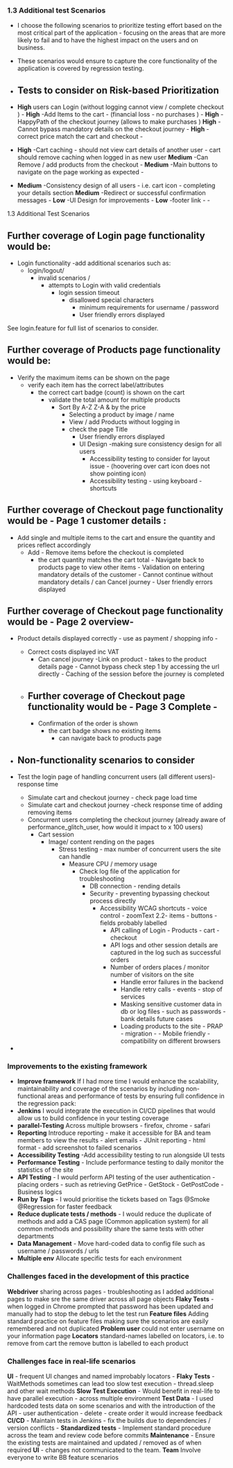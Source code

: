 
### 1.3 **Additional test Scenarios**
- I choose the following scenarios to prioritize testing effort based on the most critical part of the application  - focusing on the areas that are more likely to fail and to have the highest impact on the users and on business.
- These scenarios would ensure to capture the core functionality of the application is covered by regression testing.

- ## Tests to consider on Risk-based Prioritization
-  **High** users can Login (without logging cannot view / complete checkout ) -
   **High** -Add Items to the cart - (financial loss - no purchases )  -
   **High** -HappyPath of the checkout journey (allows to make purchases )
   **High** -Cannot bypass mandatory details on the checkout journey -
   **High** -correct price match the cart and checkout -
-  **High** -Cart caching - should not view cart details of another user - cart should remove caching when logged in as new user
   **Medium** -Can Remove / add products from the checkout -
   **Medium** -Main buttons to navigate on the page working as expected  -
-  **Medium** -Consistency design of all users - i.e. cart icon - completing your details section
   **Medium** -Redirect or successful confirmation messages  -
   **Low** -UI Design for improvements -
   **Low** -footer link - -

1.3 Additional Test Scenarios 
## Further coverage of Login page functionality would be:  
- Login functionality -add additional scenarios such as: 
    - login/logout/
      - invalid scenarios /
        - attempts to Login with valid credentials 
          - login session timeout
            - disallowed special characters
              - minimum requirements for username / password
              -    User friendly errors displayed

See login.feature for full list of scenarios to consider. 

## Further coverage of Products page functionality would be:
- Verify the maximum items can be shown on the page
    - verify each item has the correct label/attributes 
      - the correct cart badge (count) is shown on the cart
         - validate the total amount for multiple products
           - Sort By A-Z Z-A & by the price 
             -  Selecting a product by image / name
               - View / add Products without logging in 
               - check the page Title 
                 -    User friendly errors displayed
                   - UI Design -making sure consistency design for all users
                      -  Accessibility testing to consider for layout issue - (hoovering over cart icon does not show pointing icon)
                        - Accessibility testing - using keyboard - shortcuts

## Further coverage of Checkout page functionality would be - Page 1 customer details :
- Add single and multiple items to the cart and ensure the quantity and prices reflect accordingly 
    - Add - Remove items before the checkout is completed
        -    the cart quantity matches the cart total 
            -   Navigate back to products page to view other items
            -   Validation on entering mandatory details of the customer
            -   Cannot continue without mandatory details / can Cancel journey
            -   User friendly errors displayed       

## Further coverage of Checkout page functionality would be - Page 2 overview- 
- Product details displayed correctly - use as payment / shopping info - 
     - Correct costs displayed inc VAT
       - Can cancel journey
         -Link on product - takes to the product details page
             - Cannot bypass check step 1 by accessing the url directly
                - Caching of the session before the journey is completed
  - ## Further coverage of Checkout page functionality would be - Page 3 Complete -
    - Confirmation of the order is shown
      - the cart badge shows no existing items
        - can navigate back to products page


- ## Non-functionality scenarios to consider
- Test the login page of handling concurrent users (all different users)- response time
  - Simulate cart and checkout journey - check page load time 
   - Simulate cart and checkout journey -check response time of adding removing items
    - Concurrent users completing the checkout journey (already aware of performance_glitch_user, how would it impact to x 100 users)
      - Cart session
        - Image/ content rending on the pages
          - Stress testing - max number of concurrent users the site can handle
            - Measure CPU /  memory usage
              - Check log file of the application for troubleshooting 
                - DB connection - rending details
                - Security - preventing bypassing checkout process directly
                  - Accessibility WCAG shortcuts - voice control - zoomText 2.2- items - buttons - fields probably labelled
                    - API calling of Login - Products - cart - checkout 
                    - API logs and other session details are captured in the log such as successful orders
                     - Number of orders places / monitor number of visitors on the site
                       - Handle error failures in the backend 
                       -  Handle retry calls - events -  stop of services 
                         - Masking sensitive customer data in db or log files - such as passwords - bank details future cases
                         -  Loading products to the site - PRAP - migration -
                           - Mobile friendly - compatibility on different browsers
     

- 

### Improvements to the existing framework
- **Improve framework** If I had more time I would enhance the scalability, maintainability and coverage of the scenarios by including non-functional areas and performance of tests by ensuring full confidence in the regression pack:
- **Jenkins** I would integrate the execution in CI/CD pipelines that would allow us to build confidence in your testing coverage
- **parallel-Testing** Across multiple browsers - firefox, chrome - safari
- **Reporting** Introduce reporting - make it accessible for BA and team members to view the results - alert emails - JUnit reporting - html format - add screenshot to failed scenarios
- **Accessibility Testing** -Add accessibility testing to run alongside UI tests
- **Performance Testing** - Include performance testing to daily monitor the statistics of the site
- **API Testing** - I would perform API testing of the user authentication - placing orders - such as retrieving GetPrice - GetStock - GetPostCode - Business logics
- **Run by Tags** - I would prioritise the tickets based on Tags @Smoke @Regression for faster feedback
- **Reduce duplicate tests / methods**  - I would reduce the duplicate of methods and add a CAS page (Common application system) for all common methods and possibility share the same tests with other departments
- **Data Management** - Move hard-coded data to config file such as username / passwords / urls
- **Multiple env** Allocate specific tests for each environment 


### **Challenges faced in the development of this practice**
**Webdriver** sharing across pages - troubleshooting as I added additional pages to make sre the same driver across all page objects
**Flaky Tests** - when logged in Chrome prompted that password has been updated and manually had to stop the debug to let the test run 
**Feature files** Adding standard practice on feature files making sure the scenarios are easily remembered and not duplicated
**Problem user** could not enter username on your information page
**Locators** standard-names labelled on locators, i.e. to remove from cart the remove button is labelled to each product

### **Challenges face in real-life scenarios**
**UI** - frequent UI changes and named improbably locators - 
**Flaky Tests** - WaitMethods sometimes can lead too slow test execution - thread.sleep and other wait methods
**Slow Test Execution** - Would benefit in real-life to have parallel execution - across multiple environment 
**Test Data** - I used hardcoded tests data on some scenarios and with the introduction of the API - user authentication - delete - create order it would increase feedback
**CI/CD** - Maintain tests in Jenkins - fix the builds due to dependencies / version conflicts - 
**Standardized tests** - Implement standard procedure across the team and review code before commits
**Maintenance** - Ensure the existing tests are maintained and updated / removed as of when required
**UI** - changes not communicated to the team.
**Team** Involve everyone to write BB feature scenarios 

